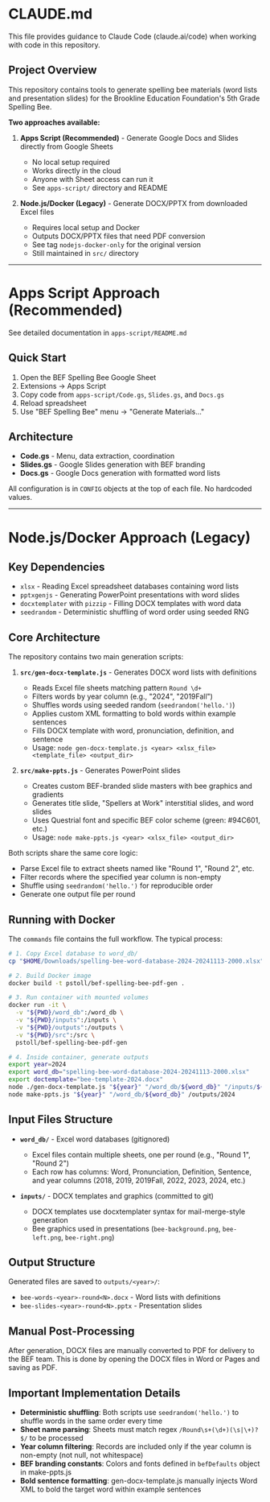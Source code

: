 # CLAUDE.md

This file provides guidance to Claude Code (claude.ai/code) when working with code in this repository.

## Project Overview

This repository contains tools to generate spelling bee materials (word lists and presentation slides) for the Brookline Education Foundation's 5th Grade Spelling Bee.

**Two approaches available:**

1. **Apps Script (Recommended)** - Generate Google Docs and Slides directly from Google Sheets
   - No local setup required
   - Works directly in the cloud
   - Anyone with Sheet access can run it
   - See `apps-script/` directory and README

2. **Node.js/Docker (Legacy)** - Generate DOCX/PPTX from downloaded Excel files
   - Requires local setup and Docker
   - Outputs DOCX/PPTX files that need PDF conversion
   - See tag `nodejs-docker-only` for the original version
   - Still maintained in `src/` directory

---

# Apps Script Approach (Recommended)

See detailed documentation in `apps-script/README.md`

## Quick Start

1. Open the BEF Spelling Bee Google Sheet
2. Extensions → Apps Script
3. Copy code from `apps-script/Code.gs`, `Slides.gs`, and `Docs.gs`
4. Reload spreadsheet
5. Use "BEF Spelling Bee" menu → "Generate Materials..."

## Architecture

- **Code.gs** - Menu, data extraction, coordination
- **Slides.gs** - Google Slides generation with BEF branding
- **Docs.gs** - Google Docs generation with formatted word lists

All configuration is in `CONFIG` objects at the top of each file. No hardcoded values.

---

# Node.js/Docker Approach (Legacy)

## Key Dependencies

- `xlsx` - Reading Excel spreadsheet databases containing word lists
- `pptxgenjs` - Generating PowerPoint presentations with word slides
- `docxtemplater` with `pizzip` - Filling DOCX templates with word data
- `seedrandom` - Deterministic shuffling of word order using seeded RNG

## Core Architecture

The repository contains two main generation scripts:

1. **`src/gen-docx-template.js`** - Generates DOCX word lists with definitions
   - Reads Excel file sheets matching pattern `Round \d+`
   - Filters words by year column (e.g., "2024", "2019Fall")
   - Shuffles words using seeded random (`seedrandom('hello.')`)
   - Applies custom XML formatting to bold words within example sentences
   - Fills DOCX template with word, pronunciation, definition, and sentence
   - Usage: `node gen-docx-template.js <year> <xlsx_file> <template_file> <output_dir>`

2. **`src/make-ppts.js`** - Generates PowerPoint slides
   - Creates custom BEF-branded slide masters with bee graphics and gradients
   - Generates title slide, "Spellers at Work" interstitial slides, and word slides
   - Uses Questrial font and specific BEF color scheme (green: #94C601, etc.)
   - Usage: `node make-ppts.js <year> <xlsx_file> <output_dir>`

Both scripts share the same core logic:
- Parse Excel file to extract sheets named like "Round 1", "Round 2", etc.
- Filter records where the specified year column is non-empty
- Shuffle using `seedrandom('hello.')` for reproducible order
- Generate one output file per round

## Running with Docker

The `commands` file contains the full workflow. The typical process:

```bash
# 1. Copy Excel database to word_db/
cp "$HOME/Downloads/spelling-bee-word-database-2024-20241113-2000.xlsx" word_db/

# 2. Build Docker image
docker build -t pstoll/bef-spelling-bee-pdf-gen .

# 3. Run container with mounted volumes
docker run -it \
  -v "${PWD}/word_db":/word_db \
  -v "${PWD}/inputs":/inputs \
  -v "${PWD}/outputs":/outputs \
  -v "${PWD}/src":/src \
  pstoll/bef-spelling-bee-pdf-gen

# 4. Inside container, generate outputs
export year=2024
export word_db="spelling-bee-word-database-2024-20241113-2000.xlsx"
export doctemplate="bee-template-2024.docx"
node ./gen-docx-template.js "${year}" "/word_db/${word_db}" "/inputs/${doctemplate}" /outputs/2024
node make-ppts.js "${year}" "/word_db/${word_db}" /outputs/2024
```

## Input Files Structure

- **`word_db/`** - Excel word databases (gitignored)
  - Excel files contain multiple sheets, one per round (e.g., "Round 1", "Round 2")
  - Each row has columns: Word, Pronunciation, Definition, Sentence, and year columns (2018, 2019, 2019Fall, 2022, 2023, 2024, etc.)

- **`inputs/`** - DOCX templates and graphics (committed to git)
  - DOCX templates use docxtemplater syntax for mail-merge-style generation
  - Bee graphics used in presentations (`bee-background.png`, `bee-left.png`, `bee-right.png`)

## Output Structure

Generated files are saved to `outputs/<year>/`:
- `bee-words-<year>-round<N>.docx` - Word lists with definitions
- `bee-slides-<year>-round<N>.pptx` - Presentation slides

## Manual Post-Processing

After generation, DOCX files are manually converted to PDF for delivery to the BEF team. This is done by opening the DOCX files in Word or Pages and saving as PDF.

## Important Implementation Details

- **Deterministic shuffling**: Both scripts use `seedrandom('hello.')` to shuffle words in the same order every time
- **Sheet name parsing**: Sheets must match regex `/Round\s+(\d+)(\s|\+)?$/` to be processed
- **Year column filtering**: Records are included only if the year column is non-empty (not null, not whitespace)
- **BEF branding constants**: Colors and fonts defined in `befDefaults` object in make-ppts.js
- **Bold sentence formatting**: gen-docx-template.js manually injects Word XML to bold the target word within example sentences
